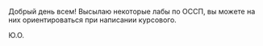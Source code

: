 Добрый день всем!
Высылаю некоторые лабы по ОССП, вы можете на них ориентироваться при написании курсового.


Ю.О.
